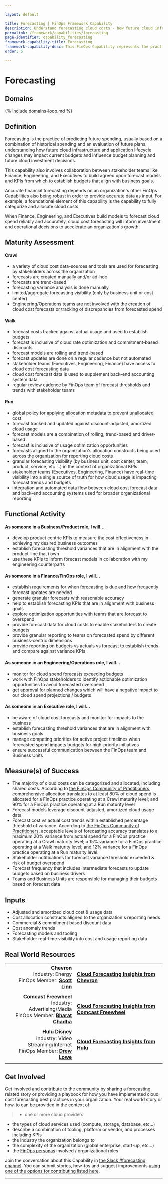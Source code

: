 ```yaml
---

layout: default

title: Forecasting | FinOps Framework Capability
description: Understand forecasting cloud costs - how future cloud infrastructure and application lifecycle changes may impact current budgets and influence budget planning and future cloud investment decisions.
permalink: /framework/capabilities/forecasting
page-identifier: capability_forecasting
framework-capability-title: Forecasting
framework-capability-desc: This FinOps Capability represents the practice of understanding how future cloud infrastructure and application lifecycle changes may impact current budgets and influence budget planning and future cloud investment decisions.
order: 5

---
```


# Forecasting

## Domains
<!-- _x-ref to the FinOps Domain(s) to which this Capability corresponds_ -->
{% include domains-loop.md %}

## Definition
Forecasting is the practice of predicting future spending, usually based on a combination of historical spending and an evaluation of future plans. understanding how future cloud infrastructure and application lifecycle changes may impact current budgets and influence budget planning and future cloud investment decisions.

This capability also involves collaboration between stakeholder teams like Finance, Engineering, and Executives to build agreed upon forecast models and KPIs from which to establish budgets that align with business goals.

Accurate financial forecasting depends on an organization's other FinOps Capabilities also being robust in order to provide accurate data as input.  For example, a foundational element of this capability is the capability to fully categorize and allocate cloud costs.

When Finance, Engineering, and Executives build models to forecast cloud spend
reliably and accurately, cloud cost forecasting will inform investment and operational decisions to accelerate an organization's growth.



## Maturity Assessment
#### Crawl
* a variety of cloud cost data-sources and tools are used for forecasting by stakeholders across the organization
* forecasts are created manually and/or ad-hoc
* forecasts are trend-based
* forecasting variance analysis is done manually
* limited/aggregate forecasting visibility (only by business unit or cost center)
* Engineering/Operations teams are not involved with the creation of cloud cost forecasts or tracking of discrepancies from forecasted spend

#### Walk
* forecast costs tracked against actual usage and used to establish budgets
* forecast is inclusive of cloud rate optimization and commitment-based discounts
* forecast models are rolling and trend-based
* forecast updates are done on a regular cadence but not automated
* stakeholder teams (Executives, Engineering, Finance) have access to cloud cost forecasting data
* cloud cost forecast data is used to supplement back-end accounting system data
* regular review cadence by FinOps team of forecast thresholds and trends with stakeholder teams

#### Run
* global policy for applying allocation metadata to prevent unallocated cost
* forecast tracked and updated against discount-adjusted, amortized cloud usage
* forecast models are a combination of rolling, trend-based and driver-based
* forecast is inclusive of usage optimization opportunities
* forecasts aligned to the organization's allocation constructs being used across the organization for reporting cloud costs
* granular forecasting visibility (by business unit, cost center, team, product, service, etc ...) in the context of organizational KPIs
* stakeholder teams (Executives, Engineering, Finance) have real-time visibility into a single source of truth for how cloud usage is impacting forecast trends and budgets
* integration and automated data flow between cloud cost forecast data and back-end accounting systems used for broader organizational reporting




## Functional Activity
#### As someone in a Business/Product role, I will…
* develop product centric KPIs to measure the cost effectiveness in achieving my desired business outcomes
* establish forecasting threshold variances that are in alignment with the product-line that i own
* use these KPIs to inform forecast models in collaboration with my engineering counterparts

#### As someone in a Finance/FinOps role, I will…
* establish requirements for when forecasting is due and how frequently forecast updates are needed
* generate granular forecasts with reasonable accuracy
* help to establish forecasting KPIs that are in alignment with business goals
* explore optimization opportunities with teams that are forecast to overspend
* provide forecast data for cloud costs to enable stakeholders to create budgets
* provide granular reporting to teams on forecasted spend by different business-centric dimensions
* provide reporting on budgets vs actuals vs forecast to establish trends and compare against variance KPIs

#### As someone in an Engineering/Operations role, I will...
* monitor for cloud spend forecasts exceeding budgets
* work with FinOps stakeholders to identify actionable optimization opportunities to avoid forecasted overspend
* get approval for planned changes which will have a negative impact to our cloud spend projections / budgets

#### As someone in an Executive role, I will…
* be aware of cloud cost forecasts and monitor for impacts to the business
* establish forecasting threshold variances that are in alignment with business goals
* manage competing priorities for active project timelines when forecasted spend impacts budgets for high-priority initiatives
* ensure successful communication between the FinOps team and Business Units


## Measure(s) of Success
* The majority of cloud costs can be categorized and allocated, including shared costs.  According to [the FinOps Community of Practitioners](https://data.finops.org/), comprehensive allocation translates to at least 80% of cloud spend is allocated for a FinOps practice operating at a Crawl maturity level; and 90% for a FinOps practice operating at a Run maturity level
* Forecast models leverage discount-adjusted, amortized cloud usage data
* Forecast cost vs actual cost trends within established percentage threshold of variance.  According to [the FinOps Community of Practitioners](https://data.finops.org/), acceptable levels of forecasting accuracy translates to a maximum 20% variance from actual spend for a FinOps practice operating at a Crawl maturity level; a 15% variance for a FinOps practice operating at a Walk maturity level; and 12% variance for a FinOps practice operating at a Run maturity level.
* Stakeholder notifications for forecast variance threshold exceeded & risk of budget overspend
* Forecast frequency that includes intermediate forecasts to update budgets based on business drivers
* Teams and Business Units are responsible for managing their budgets based on forecast data


## Inputs
* Adjusted and amortized cloud cost & usage data
* Cost allocation constructs aligned to the organization's reporting needs
* Commercial & commitment based discount data
* Cost anomaly trends
* Forecasting models and tooling
* Stakeholder real-time visibility into cost and usage reporting data




## Real World Resources

|  |  |
| --: | --- |
| **Chevron**  <br/> Industry: Energy <br/> FinOps Member: [**Scott Linn**](https://www.linkedin.com/in/scottlinn925/) | [**Cloud Forecasting Insights from Chevron**](https://www.finops.org/stories/cloud-forecasting-insights-chevron/) |
| | |
| **Comcast Freewheel** <br/> Industry: Advertising/Media <br/> FinOps Member: [**Bharat Chadha**](https://www.linkedin.com/in/bharatchadha1/) | [**Cloud Forecasting Insights from Comcast Freewheel**](https://www.finops.org/stories/cloud-forecasting-insights-freewheel/) |
| | |
| **Hulu Disney** <br/> Industry: Video Streaming/Internet <br/> FinOps Member: [**Drew Lowe**](https://www.linkedin.com/in/andrewlowe2/) | [**Cloud Forecasting Insights from Hulu**](https://www.finops.org/stories/cloud-forecasting-insights-hulu/) |
| | |





## Get Involved

Get involved and contribute to the community by sharing a forecasting related story or providing a playbook for how you have implemented cloud cost forecasting best practices in your organization. Your real world story or how-to can be provided in the context of:
>* one or more cloud providers
* the types of cloud services used (compute, storage, database, etc...)
* describe a combination of  tooling, platform or vendor, and processes including KPIs
* the industry the organization belongs to
* the complexity of the organization (global enterprise, start-up, etc…)
* the [FinOps personas](https://www.finops.org/framework/personas/) involved / organizational roles

Join the conversation about this Capability in [the Slack #forecasting channel](https://finopsfoundation.slack.com/archives/C01T6BW6TFZ). You can submit stories, how-tos and suggest improvements [using one of the options for contributing listed here](https://www.finops.org/introduction/how-to-contribute/).


---
